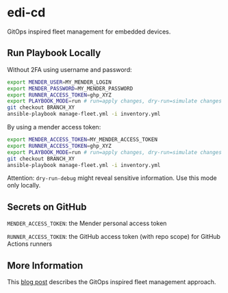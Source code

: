 # edi-cd

GitOps inspired fleet management for embedded devices.

## Run Playbook Locally

Without 2FA using username and password:

``` bash
export MENDER_USER=MY_MENDER_LOGIN
export MENDER_PASSWORD=MY_MENDER_PASSWORD
export RUNNER_ACCESS_TOKEN=ghp_XYZ
export PLAYBOOK_MODE=run # run=apply changes, dry-run=simulate changes (default), dry-run-debug=simulate changes and show debug information
git checkout BRANCH_XY
ansible-playbook manage-fleet.yml -i inventory.yml
```

By using a mender access token:

``` bash
export MENDER_ACCESS_TOKEN=MY_MENDER_ACCESS_TOKEN
export RUNNER_ACCESS_TOKEN=ghp_XYZ
export PLAYBOOK_MODE=run # run=apply changes, dry-run=simulate changes (default), dry-run-debug=simulate changes and show debug information
git checkout BRANCH_XY
ansible-playbook manage-fleet.yml -i inventory.yml
```

Attention: `dry-run-debug` might reveal sensitive information. Use this mode only locally.

## Secrets on GitHub

`MENDER_ACCESS_TOKEN`: the Mender personal access token

`RUNNER_ACCESS_TOKEN`: the GitHub access token (with repo scope) for GitHub Actions runners

## More Information

This [blog post](https://www.get-edi.io/Managing-an-IoT-Fleet-with-GitOps/) describes the GitOps inspired fleet management approach.
